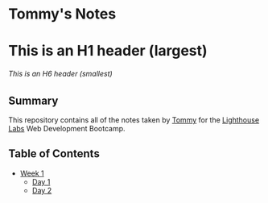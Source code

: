 # Tommy's Notes

# This is an H1 header (largest)

###### This is an H6 header (smallest)

## Summary

This repository contains all of the notes taken by [Tommy](https://github.com/haitran1995) for the [Lighthouse Labs](https://www.lighthouselabs.ca/en/web-development-bootcamp?gclid=Cj0KCQjw0oyYBhDGARIsAMZEuMuqZAXMF2sbZ1M9lxS2bUHJWG02c_hibtZ3Z2GO51Z7c7jkBQq2eCUaAoDmEALw_wcB) Web Development Bootcamp.

## Table of Contents
* [Week 1](/Week_1)
  * [Day 1](/Week_1/Day_1/)
  * [Day 2](/Week_1/Day_2/)